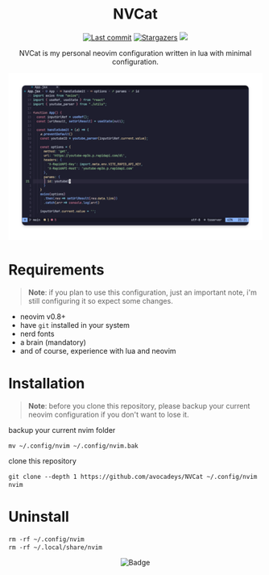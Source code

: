 <h1 align="center">
NVCat
</h1>

<p align="center">
<a href="https://github.com/avocadeys/NVCat/commits/main"><img alt="Last commit" src="https://img.shields.io/github/last-commit/avocadeys/NVCat?colorA=363a4f&colorB=f5e0dc&style=for-the-badge"></a>
<a href="https://github.com/avocadeys/NVCat/stargazers"><img alt="Stargazers" src="https://img.shields.io/github/stars/avocadeys/NVCat?colorA=363a4f&colorB=eba0ac&style=for-the-badge"></a>
<a><img src="https://img.shields.io/github/languages/code-size/avocadeys/NVCat?colorA=363a4f&colorB=b4befe&style=for-the-badge"></a>
</p>

<p align="center">
NVCat is my personal neovim configuration written in lua with minimal configuration.
</p>

<p align="center">
  <img src="/screenshots/preview.png"/>
</p>

# Requirements 

> **Note**:
>  if you plan to use this configuration, just an important note, i'm still configuring it so expect some changes.

- neovim v0.8+
- have `git` installed in your system
- nerd fonts
- a brain (mandatory)
- and of course, experience with lua and neovim 

# Installation 

> **Note**:
> before you clone this repository, please backup your current neovim configuration if you don't want to lose it.

backup your current nvim folder 

```shell
mv ~/.config/nvim ~/.config/nvim.bak
```

clone this repository 

```shell
git clone --depth 1 https://github.com/avocadeys/NVCat ~/.config/nvim
nvim 
```

# Uninstall 

```shell
rm -rf ~/.config/nvim
rm -rf ~/.local/share/nvim
```

<p align="center">
<img alt="Badge" src="https://img.shields.io/badge/Made with lua-89b4fa.svg?style=for-the-badge&logo=Lua&logoColor=white">
</p>
